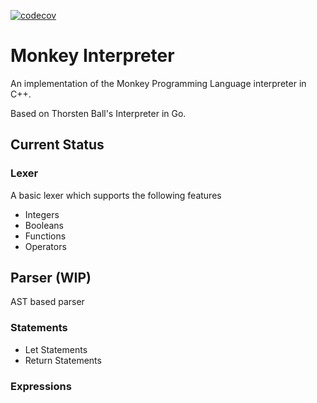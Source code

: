[![codecov](https://codecov.io/gh/arghasen/monkey/branch/master/graph/badge.svg?token=Z1DYGCI7LL)](https://codecov.io/gh/arghasen/monkey)

# Monkey Interpreter
An implementation of the Monkey Programming Language interpreter in C++.

Based on Thorsten Ball's Interpreter in Go.

## Current Status
### Lexer
A basic lexer which supports the following features
- Integers
- Booleans
- Functions
- Operators

## Parser (WIP)
AST based parser
### Statements
- Let Statements
- Return Statements
### Expressions
